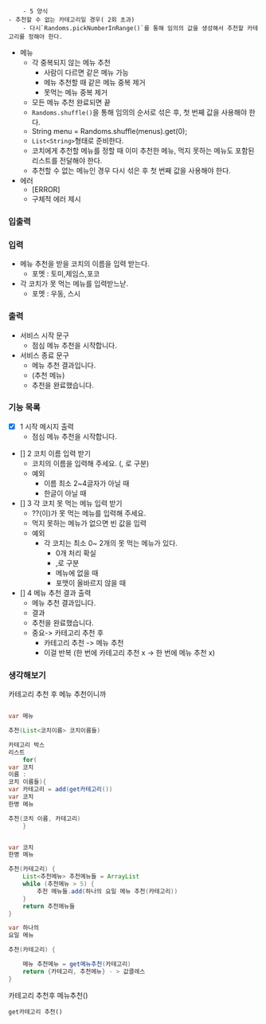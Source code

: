 		- 5 양식
	- 추천할 수 없는 카테고리일 경우( 2회 초과)
		- 다시`Randoms.pickNumberInRange()`를 통해 임의의 값을 생성해서 추천할 카테고리를 정해야 한다.

- 메뉴
    - 각 중복되지 않는 메뉴 추천
        - 사람이 다르면 같은 메뉴 가능
        - 메뉴 추천할 때 같은 메뉴 중복 제거
        - 못먹는 메뉴 중복 제거
    - 모든 메뉴 추천 완료되면 끝
    - `Randoms.shuffle()`을 통해 임의의 순서로 섞은 후, 첫 번째 값을 사용해야 한다.
    - String menu = Randoms.shuffle(menus).get(0);
    - `List<String>`형태로 준비한다.
    - 코치에게 추천할 메뉴를 정할 때 이미 추천한 메뉴, 먹지 못하는 메뉴도 포함된 리스트를 전달해야 한다.
    - 추천할 수 없는 메뉴인 경우 다시 섞은 후 첫 번째 값을 사용해야 한다.
- 에러
    - [ERROR]
    - 구체적 에러 제시

### 입출력

### 입력

- 메뉴 추천을 받을 코치의 이름을 입력 받는다.
    - 포멧 : 토미,제임스,포코
- 각 코치가 못 먹는 메뉴를 입력받느낟.
    - 포멧 : 우동, 스시

### 출력

- 서비스 시작 문구
    - 점심 메뉴 추천을 시작합니다.
- 서비스 종료 문구
    - 메뉴 추천 결과입니다.
    - (추천 메뉴)
    - 추천을 완료했습니다.

### 기능 목록

- [x] 1 시작 메시지 출력
    - 점심 메뉴 추천을 시작합니다.
- [] 2 코치 이름 입력 받기
    - 코치의 이름을 입력해 주세요. (, 로 구분)
    - 예외
        - 이름 최소 2~4글자가 아닐 때
        - 한글이 아닐 때
- [] 3 각 코치 못 먹는 메뉴 입력 받기
    - ??(이)가 못 먹는 메뉴를 입력해 주세요.
    - 먹지 못하는 메뉴가 없으면 빈 값을 입력
    - 예외
        - 각 코치는 최소 0~ 2개의 못 먹는 메뉴가 있다.
            - 0개 처리 확실
            - ,로 구분
            - 메뉴에 없을 때
            - 포맷이 올바르지 않을 때
- [] 4 메뉴 추천 결과 출력
    - 메뉴 추천 결과입니다.
    - 결과
    - 추천을 완료했습니다.
    - 중요-> 카테고리 추천 후
        - 카테고리 추천 -> 메뉴 추천
        - 이걸 반복 (한 번에 카테고리 추천 x -> 한 번에 메뉴 추천 x)

### 생각해보기

카테고리 추천 후 메뉴 추천이니까

```java

var 메뉴

추천(List<코치이름> 코치이름들)

카테고리 박스
리스트
	for(
var 코치
이름 :
코치 이름들){
var 카테고리 = add(get카테고리())
var 코치
한명 메뉴

추천(코치 이름, 카테고리)
	}


var 코치
한명 메뉴

추천(카테고리) {
    List<추천메뉴> 추천메뉴들 = ArrayList
    while (추천메뉴 > 5) {
        추천 메뉴들.add(하나의 요일 메뉴 추천(카테고리))
    }
    return 추천메뉴들
}

var 하나의
요일 메뉴

추천(카테고리) {

    메뉴 추천메뉴 = get메뉴추천(카테고리)
    return {카테고리, 추천메뉴} - > 값클레스
}
```

카테고리 추천후 메뉴추천()

	get카테고리 추천()
